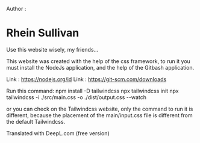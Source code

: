 Author :
# Rhein Sullivan

Use this website wisely, my friends...

This website was created with the help of the css framework, to run it you must install the NodeJs application, and the help of the Gitbash application.

Link : https://nodejs.org/id
Link : https://git-scm.com/downloads

Run this command:
npm install -D tailwindcss
npx tailwindcss init
npx tailwindcss -i ./src/main.css -o ./dist/output.css --watch

or you can check on the Tailwindcss website, only the command to run it is different, because the placement of the main/input.css file is different from the default Tailwindcss.

Translated with DeepL.com (free version)
